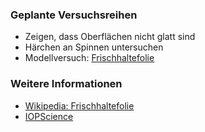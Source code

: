 ### Geplante Versuchsreihen

* Zeigen, dass Oberflächen nicht glatt sind
* Härchen an Spinnen untersuchen
* Modellversuch: [Frischhaltefolie](http://www.uni-konstanz.de/botanischergarten/Bionik/LSG-Geckofuss-Mittelstufe.pdf)

### Weitere Informationen
* [Wikipedia: Frischhaltefolie](https://de.wikipedia.org/wiki/Adh%C3%A4sionsfolie)
* [IOPScience](http://iopscience.iop.org/0964-1726/13/3/009)
  
